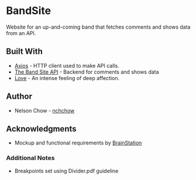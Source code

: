 # BandSite

Website for an up-and-coming band that fetches comments and shows data from an API.

## Built With

- [Axios](https://github.com/axios/axios) - HTTP client used to make API calls.
- [The Band Site API](https://project-1-api.herokuapp.com) - Backend for comments and shows data
- [Love](https://www.wikihow.com/Love-Programming) -
  An intense feeling of deep affection.

## Author

- Nelson Chow - [nchchow](https://github.com/nchchow)

## Acknowledgments

- Mockup and functional requirements by [BrainStation](https://brainstation.io)

### Additional Notes

- Breakpoints set using Divider.pdf guideline
